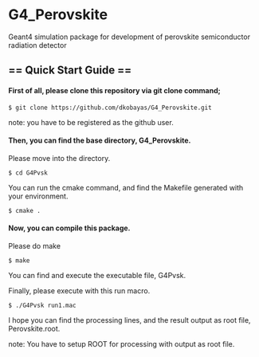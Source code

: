 # G4_Perovskite
Geant4 simulation package for development of perovskite semiconductor radiation detector

## == Quick Start Guide ==

#### First of all, please clone this repository via git clone command;

  `$ git clone https://github.com/dkobayas/G4_Perovskite.git`

  note: you have to be registered as the github user.

#### Then, you can find the base directory, G4_Perovskite.

  Please move into the directory.

  `$ cd G4Pvsk`

  You can run the cmake command, and find the Makefile generated with your environment.

  `$ cmake .`

#### Now, you can compile this package.
  
  Please do make
  
  `$ make`
  
  You can find and execute the executable file, G4Pvsk.
  
  Finally, please execute with this run macro.
  
  `$ ./G4Pvsk run1.mac`
  
  I hope you can find the processing lines, and the result output as root file, Perovskite.root.
  
  note: You have to setup ROOT for processing with output as root file.
